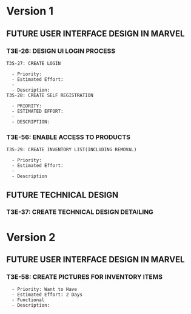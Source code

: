 # Version 1

## FUTURE USER INTERFACE DESIGN IN MARVEL
  ### T3E-26: DESIGN UI LOGIN PROCESS
    T3S-27: CREATE LOGIN
    
      - Priority: 
      - Estimated Effort:
      - 
      - Description: 
    T3S-28: CREATE SELF REGISTRATION

      - PRIORITY: 
      - ESTIMATED EFFORT:
      - 
      - DESCRIPTION: 
 ### T3E-56: ENABLE ACCESS TO PRODUCTS
    T3S-29: CREATE INVENTORY LIST(INCLUDING REMOVAL)     
      
      - Priority:
      - Estimated Effort:
      - 
      - Description
## FUTURE TECHNICAL DESIGN
### T3E-37: CREATE TECHNICAL DESIGN DETAILING



# Version 2

  ## FUTURE USER INTERFACE DESIGN IN MARVEL
   ### T3E-58: CREATE PICTURES FOR INVENTORY ITEMS

      - Priority: Want to Have
      - Estimated Effort: 2 Days
      - Functional
      - Description: 
      

